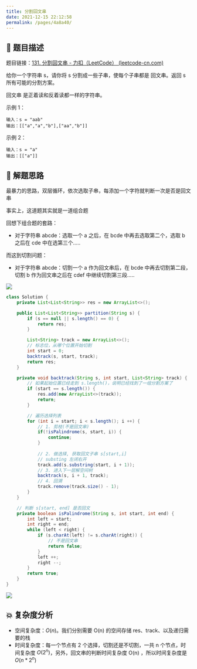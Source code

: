 ```yaml
---
title: 分割回文串
date: 2021-12-15 22:12:58
permalink: /pages/4a8a40/
---
```


## 📃 题目描述

题目链接：[131. 分割回文串 - 力扣（LeetCode） (leetcode-cn.com)](https://leetcode-cn.com/problems/palindrome-partitioning/)

给你一个字符串 s，请你将 s 分割成一些子串，使每个子串都是 回文串。返回 s 所有可能的分割方案。

回文串 是正着读和反着读都一样的字符串。

示例 1：

```
输入：s = "aab"
输出：[["a","a","b"],["aa","b"]]
```

示例 2：

```
输入：s = "a"
输出：[["a"]]
```

## 🔔 解题思路

最暴力的思路，双层循环，依次选取子串，每添加一个字符就判断一次是否是回文串

事实上，这道题其实就是一道组合题

回想下组合题的套路：

- 对于字符串 abcde：选取一个 a 之后，在 bcde 中再去选取第二个，选取 b 之后在 cde 中在选第三个.....

而这到切割问题：

- 对于字符串 abcde：切割一个 a 作为回文串后，在 bcde 中再去切割第二段，切割 b 作为回文串之后在 cdef 中继续切割第三段.....

![](https://cs-wiki.oss-cn-shanghai.aliyuncs.com/img/20211215223828.png)


```java
class Solution {
    private List<List<String>> res = new ArrayList<>();

    public List<List<String>> partition(String s) {
        if (s == null || s.length() == 0) {
            return res;
        }

        List<String> track = new ArrayList<>();
        // 标志位，从哪个位置开始切割
        int start = 0;
        backtrack(s, start, track);
        return res;
    }

    private void backtrack(String s, int start, List<String> track) {
        // 如果起始位置已经走到 s.length()，说明已经找到了一组分割方案了
        if (start == s.length()) {
            res.add(new ArrayList<>(track));
            return;
        }

        // 遍历选择列表
        for (int i = start; i < s.length(); i ++) {
            // 1. 剪枝(不是回文串)
            if(!isPalindrome(s, start, i)) {
                continue;
            }
            
            // 2. 做选择, 获取回文子串 s[start,i]
            // substing 左闭右开
            track.add(s.substring(start, i + 1));
            // 3. 进入下一层解空间树
            backtrack(s, i + 1, track);
            // 4. 回溯
            track.remove(track.size() - 1);
        }
    }

    // 判断 s[start, end] 是否回文
    private boolean isPalindrome(String s, int start, int end) {
        int left = start;
        int right = end;
        while (left < right) {
            if (s.charAt(left) != s.charAt(right)) {
                // 不是回文串
                return false;
            }
            left ++;
            right --;
        }
        return true;
    }
}
```

![](https://cs-wiki.oss-cn-shanghai.aliyuncs.com/img/20211215223008.png)

## 💥 复杂度分析

- 空间复杂度：*O*(*n*)。我们分别需要 O(n) 的空间存储 res、track、以及递归需要的栈
- 时间复杂度：每一个节点有 2 个选择，切割还是不切割，一共 n 个节点，时间复杂度 $O(2^n)$，另外，回文串的判断时间复杂度 O(n) ，所以时间复杂度是 $O(n * 2^n)$

